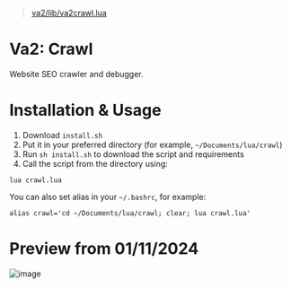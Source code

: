 > [va2/lib/va2crawl.lua](https://github.com/reineimi/va2/blob/main/lib/va2crawl.lua)
# Va2: Crawl
Website SEO crawler and debugger.

# Installation & Usage
1. Download `install.sh`
2. Put it in your preferred directory (for example, `~/Documents/lua/crawl`)
3. Run `sh install.sh` to download the script and requirements
4. Call the script from the directory using:
```
lua crawl.lua
```

You can also set alias in your `~/.bashrc`, for example:
```
alias crawl='cd ~/Documents/lua/crawl; clear; lua crawl.lua'
```

# Preview from 01/11/2024
![image](https://github.com/user-attachments/assets/8b951014-e8d7-4c37-bdd2-938f9b9c72a1)
